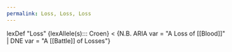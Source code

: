 ```yaml
---
permalink: Loss, Loss, Loss
---
```

lexDef "Loss" {lexAllele(s)::: Croen} < {N.B. ARIA var = "A Loss of [[Blood]]" | DNE var = "A [[Battle]] of Losses"}
